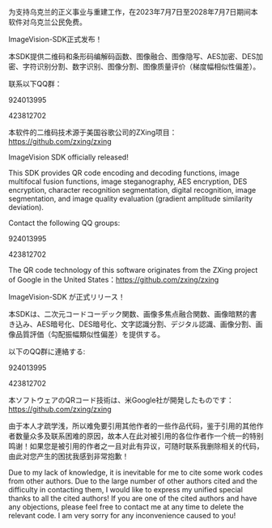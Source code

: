 为支持乌克兰的正义事业与重建工作，在2023年7月7日至2028年7月7日期间本软件对乌克兰公民免费。

ImageVision-SDK正式发布！

本SDK提供二维码和条形码编解码函数、图像融合、图像隐写、AES加密、DES加密、字符识别分割、数字识别、图像分割、图像质量评价（梯度幅相似性偏差）。

联系以下QQ群：

924013995

423812702

本软件的二维码技术源于美国谷歌公司的ZXing项目：https://github.com/zxing/zxing

ImageVision SDK officially released!

This SDK provides QR code encoding and decoding functions, image multifocal fusion functions, image steganography, AES encryption, DES encryption, character recognition segmentation, digital recognition, image segmentation, and image quality evaluation (gradient amplitude similarity deviation).

Contact the following QQ groups:

924013995

423812702

The QR code technology of this software originates from the ZXing project of Google in the United States：https://github.com/zxing/zxing

ImageVision-SDK が正式リリース！

本SDKは、二次元コードコーデック関数、画像多焦点融合関数、画像暗黙的書き込み、AES暗号化、DES暗号化、文字認識分割、デジタル認識、画像分割、画像品質評価（勾配振幅類似性偏差）を提供する。

以下のQQ群に連絡する:

924013995

423812702

本ソフトウェアのQRコード技術は、米Google社が開発したものです：https://github.com/zxing/zxing



由于本人才疏学浅，所以难免要引用其他作者的一些作品代码，鉴于引用的其他作者数量众多及联系困难的原因，故本人在此对被引用的各位作者作一个统一的特别鸣谢！如果您是被引用的作者之一且对此有异议，可随时联系我删除相关的代码，由此对您产生的困扰我感到非常抱歉！

Due to my lack of knowledge, it is inevitable for me to cite some work codes from other authors. Due to the large number of other authors cited and the difficulty in contacting them, I would like to express my unified special thanks to all the cited authors! If you are one of the cited authors and have any objections, please feel free to contact me at any time to delete the relevant code. I am very sorry for any inconvenience caused to you!
